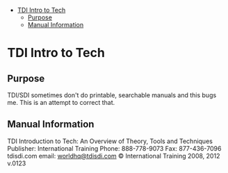 - [TDI Intro to Tech](#tdi-intro-to-tech)
  - [Purpose](#purpose)
  - [Manual Information](#manual-information)

# TDI Intro to Tech

## Purpose

TDI/SDI sometimes don't do printable, searchable manuals and this bugs me. This is an attempt to correct that. 

## Manual Information

TDI Introduction to Tech: An Overview of Theory, Tools and Techniques Publisher: International Training
Phone: 888-778-9073 Fax: 877-436-7096
tdisdi.com email: worldhq@tdisdi.com
© International Training 2008, 2012 v.0123
